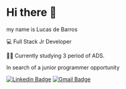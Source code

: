 # Hi there 👋
  
   my name is Lucas de Barros 
   
   💻 Full Stack Jr Developer
   
  🧑‍🎓 Currently studying 3 period of ADS.
   
   In search of a junior programmer opportunity




[![Linkedin Badge](https://img.shields.io/badge/-LinkedIn-blue?style=flat-square&logo=Linkedin&logoColor=white&link=https://www.linkedin.com/in/lucas5025/)](https://www.linkedin.com/in/lucas5025/) [![Gmail Badge](https://img.shields.io/badge/-lucasdebarros07@gmail.com-6633cc?style=flat-square&logo=Gmail&logoColor=white&link=mailto:lucasdebarros07@gmail.com)](mailto:lucasdebarros07@gmail.com)


